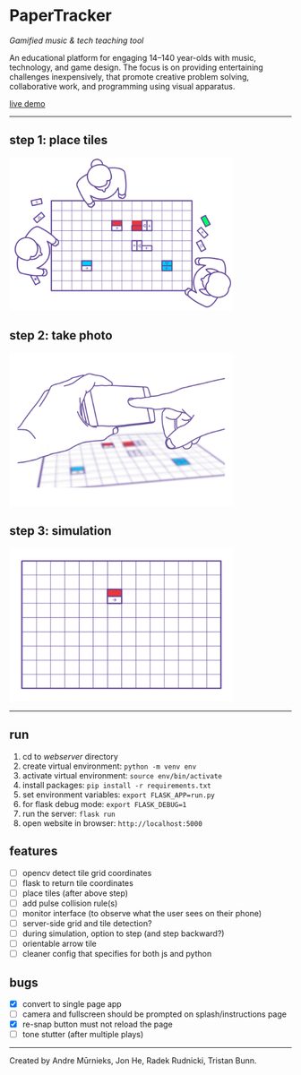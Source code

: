 # PaperTracker

*Gamified music &amp; tech teaching tool*

An educational platform for engaging 14–140 year-olds with music, technology, and game design. The focus is on providing entertaining challenges inexpensively, that promote creative problem solving, collaborative work, and programming using visual apparatus.

[live demo](https://papertracker.cmp.ac.nz/)

---

## step 1: place tiles

<img src="presentation/assets/step_1.gif" width="400" />

## step 2: take photo

<img src="presentation/assets/step_2.gif" width="400" />

## step 3: simulation

<img src="presentation/assets/step_3.gif" width="400" />

---

## run

1. cd to *webserver* directory
2. create virtual environment: `python -m venv env`
3. activate virtual environment: `source env/bin/activate`
4. install packages: `pip install -r requirements.txt`
5. set environment variables: `export FLASK_APP=run.py`
6. for flask debug mode: `export FLASK_DEBUG=1`
7. run the server: `flask run`
8. open website in browser: `http://localhost:5000`

## features

- [ ] opencv detect tile grid coordinates
- [ ] flask to return tile coordinates
- [ ] place tiles (after above step)
- [ ] add pulse collision rule(s)
- [ ] monitor interface (to observe what the user sees on their phone)
- [ ] server-side grid and tile detection?
- [ ] during simulation, option to step (and step backward?)
- [ ] orientable arrow tile
- [ ] cleaner config that specifies for both js and python

## bugs

- [x] convert to single page app
 - [ ] camera and fullscreen should be prompted on splash/instructions page
 - [x] re-snap button must not reload the page
- [ ] tone stutter (after multiple plays)

---

Created by Andre Mūrnieks, Jon He, Radek Rudnicki, Tristan Bunn.
